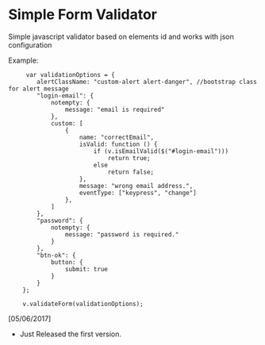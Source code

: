 # Simple Form Validator
Simple javascript validator based on elements id and works with json configuration

Example:

         var validationOptions = {
            alertClassName: "custom-alert alert-danger", //bootstrap class for alert message
            "login-email": {
                notempty: {
                    message: "email is required"
                },
                custom: [
                    {
                        name: "correctEmail",
                        isValid: function () {
                            if (v.isEmailValid($("#login-email")))
                                return true;
                            else
                                return false;
                        },
                        message: "wrong email address.",
                        eventType: ["keypress", "change"]
                    },
                ]
            },
            "password": {
                notempty: {
                    message: "password is required."
                }
            },
            "btn-ok": {
                button: {
                    submit: true
                }
            }
        };
        
        v.validateForm(validationOptions);
        
        


[05/06/2017]
- Just Released the first version.
